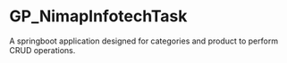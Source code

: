 # GP_NimapInfotechTask
 A springboot application designed for categories and product to perform CRUD operations.
